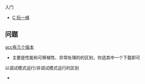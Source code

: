 入门

- [C 阮一峰](https://wangdoc.com/clang/intro)



## 问题

[gcc有几个版本](https://blog.csdn.net/AMDDMA/article/details/111600238)

- 主要是性能和可移植性、异常处理的的区别，你选其中一个下载即可

以调试模式运行/非调试模式运行的区别

- 

